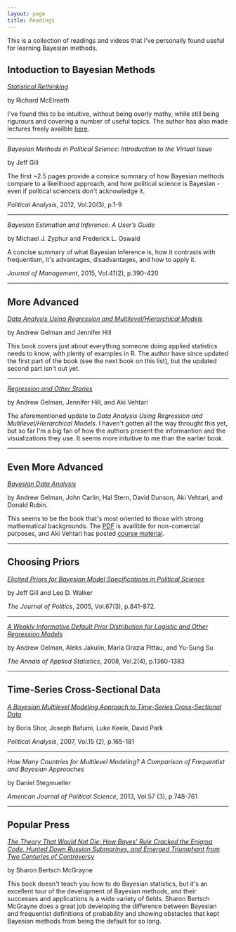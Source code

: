 ```yaml
---
layout: page
title: Readings
---
```


This is a collection of readings and videos that I've personally found useful
for learning Bayesian methods.

## Intoduction to Bayesian Methods
*[Statistical Rethinking](https://xcelab.net/rm/statistical-rethinking/)*

by Richard McElreath

I've found this to be intuitive, without being overly mathy, while still
being rigurours and covering a number of useful topics. The author has also
made lectures freely availble [here](https://www.youtube.com/playlist?list=PLDcUM9US4XdNM4Edgs7weiyIguLSToZRI).

---
*Bayesian Methods in Political Science: Introduction to the Virtual Issue*

by Jeff Gill

The first ~2.5 pages provide a consice summary of how Bayesian methods compare to a likelihood approach, and how political science is Bayesian - even if political sciencets don't acknowledge it. 

*Political Analysis*, 2012, Vol.20(3), p.1-9 

---
*Bayesian Estimation and Inference: A User’s Guide*

by Michael J. Zyphur and Frederick L. Oswald

A concise summary of what Bayesian inference is, how it contrasts with frequentism, it's advantages, disadvantages, and how to apply it.

*Journal of Management*, 2015, Vol.41(2), p.390-420

---
## More Advanced
*[Data Analysis Using Regression and Multilevel/Hierarchical Models](http://www.stat.columbia.edu/~gelman/arm/)*

by Andrew Gelman and Jennifer Hill

This book covers just about everything someone doing applied statistics needs to
know, with plenty of examples in R. The author have since updated the first part of the book (see the next book on this list), but the updated second part
isn't out yet.

---
*[Regression and Other Stories](https://avehtari.github.io/ROS-Examples/)*

by Andrew Gelman, Jennifer Hill, and Aki Vehtari

The aforementioned update to *Data Analysis Using Regression and
Multilevel/Hierarchical Models*. I haven't gotten all the way throught this yet,
but so far I'm a big fan of how the authors present the informantion and the
visualizations they use. It seems more intuitive to me than the earlier book.

---
## Even More Advanced
*[Bayesian Data Analysis](http://www.stat.columbia.edu/~gelman/book/)*

by Andrew Gelman, John Carlin, Hal Stern, David Dunson, Aki Vehtari,
and Donald Rubin.

This seems to be the book that's most oriented to those with strong mathematical
backgrounds. The [PDF](http://www.stat.columbia.edu/~gelman/book/BDA3.pdf) is availible for non-comercial purposes, and Aki Vehtari has posted
[course material](https://github.com/avehtari/BDA_course_Aalto).

---
## Choosing Priors

*[Elicited Priors for Bayesian Model Specifications in Political Science](https://scholarcommons.sc.edu/cgi/viewcontent.cgi?article=1089&context=poli_facpub)*

by Jeff Gill and Lee D. Walker

*The Journal of Politics*, 2005, Vol.67(3), p.841-872.

---

*[A Weakly Informative Default Prior Distribution for Logistic and Other Regression Models](https://projecteuclid.org/journals/annals-of-applied-statistics/volume-2/issue-4/A-weakly-informative-default-prior-distribution-for-logistic-and-other/10.1214/08-AOAS191.full)*

by Andrew Gelman, Aleks Jakulin, Maria Grazia Pittau, and Yu-Sung Su

*The Annals of Applied Statistics*, 2008, Vol.2(4), p.1360-1383

---

## Time-Series Cross-Sectional Data
*[A Bayesian Multilevel Modeling Approach to Time-Series Cross-Sectional Data](https://www.cambridge.org/core/journals/political-analysis/article/abs/bayesian-multilevel-modeling-approach-to-timeseries-crosssectional-data/C8345F30FE7CBF04B71ECFC321869D1F)*

by Boris Shor, Joseph Bafumi, Luke Keele, David Park

*Political Analysis*, 2007, Vol.15 (2), p.165-181

---
*How Many Countries for Multilevel Modeling? A Comparison of Frequentist and Bayesian Approaches*

by Daniel Stegmueller

*American Journal of Political Science*, 2013, Vol.57 (3), p.748-761

---
## Popular Press
*[The Theory That Would Not Die: How Bayes’ Rule Cracked the Enigma Code, Hunted Down Russian Submarines, and Emerged Triumphant from Two Centuries of Controversy](http://www.mcgrayne.com/the_theory_that_would_not_die__how_bayes__rule_cracked_the_enigma_code__hunted_do_107493.htm)*

by Sharon Bertsch McGrayne

This book doesn't teach you how to do Bayesian statistics, but it's an excellent
tour of the development of Bayesian methods, and their successes and
applications is a wide variety of fields. Sharon Bertsch McGrayne does a great
job developing the difference between Bayesian and frequentist definitions of
probability and showing obstacles that kept Bayesian methods from being the
default for so long.
